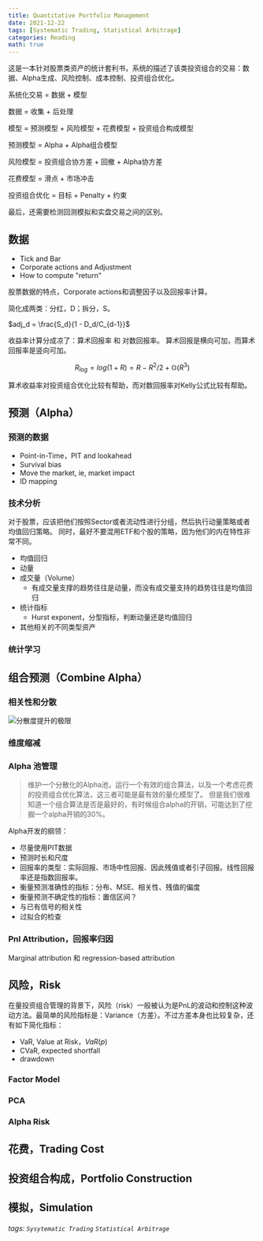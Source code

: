 ```yaml
---
title: Quantitative Portfolio Management
date: 2021-12-22
tags: [Systematic Trading, Statistical Arbitrage]
categories: Reading
math: true
---
```


这是一本针对股票类资产的统计套利书，系统的描述了该类投资组合的交易：数据、Alpha生成、风险控制、成本控制、投资组合优化。

系统化交易 = 数据 + 模型

数据 = 收集 + 后处理

模型 = 预测模型 + 风险模型 + 花费模型 + 投资组合构成模型

预测模型 = Alpha + Alpha组合模型

风险模型 = 投资组合协方差 + 回撤 + Alpha协方差

花费模型 = 滑点 + 市场冲击

投资组合优化 = 目标 + Penalty + 约束

最后，还需要检测回测模拟和实盘交易之间的区别。

## 数据

- Tick and Bar
- Corporate actions and Adjustment
- How to compute "return"

股票数据的特点，Corporate actions和调整因子以及回报率计算。

简化成两类：分红，D；拆分，S。

$adj_d = \frac{S_d}{1 - D_d/C_{d-1}}$

收益率计算分成凉了：算术回报率 和 对数回报率。
算术回报是横向可加，而算术回报率是竖向可加。

$$R_{log} = log(1 + R) = R - R^2/2 + \mathbb{O}(R^3)$$

算术收益率对投资组合优化比较有帮助，而对数回报率对Kelly公式比较有帮助。

## 预测（Alpha）

### 预测的数据

- Point-in-Time，PIT and lookahead
- Survival bias
- Move the market, ie, market impact
- ID mapping

### 技术分析

对于股票，应该把他们按照Sector或者流动性进行分组，然后执行动量策略或者均值回归策略。
同时，最好不要混用ETF和个股的策略，因为他们的内在特性非常不同。

- 均值回归
- 动量
- 成交量（Volume）
    - 有成交量支撑的趋势往往是动量，而没有成交量支持的趋势往往是均值回归
- 统计指标
    - Hurst exponent，分型指标，判断动量还是均值回归
- 其他相关的不同类型资产

### 统计学习

## 组合预测（Combine Alpha）

### 相关性和分散

![分散度提升的极限](https://i.imgur.com/vhdJKHw.png)

### 维度缩减

### Alpha 池管理

> 维护一个分散化的Alpha池，运行一个有效的组合算法，以及一个考虑花费的投资组合优化算法，这三者可能是最有效的量化模型了。
> 但是我们很难知道一个组合算法是否是最好的，有时候组合alpha的开销，可能达到了挖掘一个alpha开销的30%。

Alpha开发的纲领：

- 尽量使用PIT数据
- 预测时长和尺度
- 回报率的类型：实际回报、市场中性回报、因此残值或者引子回报。线性回报率还是指数回报率。
- 衡量预测准确性的指标：分布、MSE、相关性、残值的偏度
- 衡量预测不确定性的指标：置信区间？
- 与已有信号的相关性
- 过拟合的检查

### Pnl Attribution，回报率归因

Marginal attribution 和 regression-based attribution

## 风险，Risk

在量投资组合管理的背景下，风险（risk）一般被认为是PnL的波动和控制这种波动方法。最简单的风险指标是：Variance（方差）。不过方差本身也比较复杂，还有如下简化指标：

- VaR, Value at Risk，$VaR(p)$
- CVaR, expected shortfall
- drawdown

### Factor Model

### PCA

### Alpha Risk

## 花费，Trading Cost

## 投资组合构成，Portfolio Construction

## 模拟，Simulation

###### tags: `Sysytematic Trading` `Statistical Arbitrage`